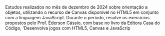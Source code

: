 Estudos realizados no mês de dezembro de 2024 sobre orientação a objetos, utilizando o recurso de Canvas disponível no HTML5 em conjunto com a linguagem JavaScript. Durante o período, resolve os exercícios propostos pelo Prof. Éderson Cássio, com base no livro da Editora Casa do Código, 'Desenvolva jogos com HTML5, Canvas e JavaScrip
